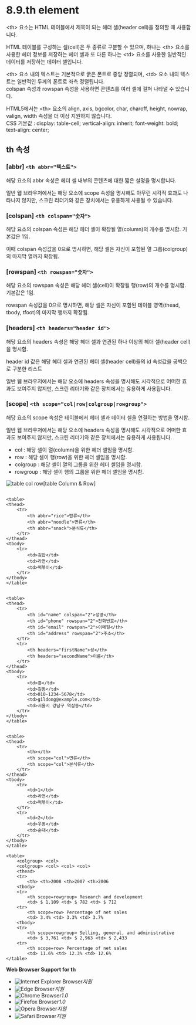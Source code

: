 # 8.9.th element

&lt;th&gt; 요소는 HTML 테이블에서 제목이 되는 헤더 셀\(header cell\)을 정의할 때 사용합니다.  
  
HTML 테이블를 구성하는 셀\(cell\)은 두 종류로 구분할 수 있으며, 하나는 &lt;th&gt; 요소를 사용한 헤더 정보를 저장하는 헤더 셀과 또 다른 하나는 &lt;td&gt; 요소를 사용한 일반적인 데이터를 저장하는 데이터 셀입니다.  
  
&lt;th&gt; 요소 내의 텍스트는 기본적으로 굵은 폰트로 중앙 정렬되며, &lt;td&gt; 요소 내의 텍스트는 일반적인 두께의 폰트로 좌측 정렬됩니다.  
colspan 속성과 rowspan 속성을 사용하면 콘텐츠를 여러 셀에 걸쳐 나타낼 수 있습니다.  
  
HTML5에서는 &lt;th&gt; 요소의 align, axis, bgcolor, char, charoff, height, nowrap, valign, width 속성을 더 이상 지원하지 않습니다.  
CSS 기본값 : display: table-cell; vertical-align: inherit; font-weight: bold; text-align: center;

## **th 속성**

### \[abbr\] `<th abbr="텍스트">`

해당 요소의 abbr 속성은 헤더 셀 내부의 콘텐츠에 대한 짧은 설명을 명시합니다.

일반 웹 브라우저에서는 해당 요소에 scope 속성을 명시해도 아무런 시각적 효과도 나타나지 않지만, 스크린 리더기와 같은 장치에서는 유용하게 사용될 수 있습니다.

### \[colspan\] `<th colspan="숫자">`

해당 요소의 colspan 속성은 해당 헤더 셀이 확장될 열\(column\)의 개수를 명시함. 기본값은 1임.

이때 colspan 속성값을 0으로 명시하면, 해당 셀은 자신이 포함된 열 그룹\(colgroup\)의 마지막 열까지 확장됨.

### \[rowspan\] `<th rowspan="숫자">`

해당 요소의 rowspan 속성은 해당 헤더 셀\(cell\)이 확장될 행\(row\)의 개수를 명시함. 기본값은 1임.

rowspan 속성값을 0으로 명시하면, 해당 셀은 자신이 포함된 테이블 영역\(thead, tbody, tfoot\)의 마지막 행까지 확장됨.

### \[headers\] `<th headers="header id">`

해당 요소의 headers 속성은 해당 헤더 셀과 연관된 하나 이상의 헤더 셀\(header cell\)을 명시함.

header id 값은 해당 헤더 셀과 연관된 헤더 셀\(header cell\)들의 id 속성값을 공백으로 구분한 리스트

일반 웹 브라우저에서는 해당 요소에 headers 속성을 명시해도 시각적으로 어떠한 효과도 보여주지 않지만, 스크린 리더기와 같은 장치에서는 유용하게 사용됩니다.

### \[scope\] `<th scope="col|row|colgroup|rowgroup">`

해당 요소의 scope 속성은 테이블에서 헤더 셀과 데이터 셀을 연결하는 방법을 명시함.

일반 웹 브라우저에서는 해당 요소에 headers 속성을 명시해도 시각적으로 어떠한 효과도 보여주지 않지만, 스크린 리더기와 같은 장치에서는 유용하게 사용됩니다.

* col : 해당 셀이 열\(column\)을 위한 헤더 셀임을 명시함.
* row : 해당 셀이 행\(row\)을 위한 헤더 셀임을 명시함.
* colgroup : 해당 셀이 열의 그룹을 위한 헤더 셀임을 명시함.
* rowgroup : 해당 셀이 행의 그룹을 위한 헤더 셀임을 명시함.

![table col row](images/html/img_table_rowcol.png)\[table Column & Row\]

```text

<table>
<thead>
	<tr>
		<th abbr="rice">밥류</th>
		<th abbr="noodle">면류</th>
		<th abbr="snack">분식류</th>
	</tr>
</thead>
<tbody>
	<tr>
		<td>김밥</td>
		<td>라면</td>
		<td>떡볶이</td>
	</tr>
</tbody>
</table>


<table>
<thead>
	<tr>
		<th id="name" colspan="2">성명</th>
		<th id="phone" rowspan="2">전화번호</th>
		<th id="email" rowspan="2">이메일</th>
		<th id="address" rowspan="2">주소</th>
	</tr>
	<tr>
		<th headers="firstName">성</th>
		<th headers="secondName">이름</th>
	</tr>
</thead>
<tbody>
	<tr>
		<td>홍</td>
		<td>길동</td>
		<td>010-1234-5678</td>
		<td>gildong@example.com</td>
		<td>서울시 강남구 역삼동</td>
	</tr>
</tbody>
</table>


<table>
<thead>
	<tr>
		<th></th>
		<th scope="col">면류</th>
		<th scope="col">분식류</th>
	</tr>
</thead>
<tbody>
	<tr>
		<td>1</td>
		<td>라면</td>
		<td>떡볶이</td>
	</tr>
	<tr>
		<td>2</td>
		<td>우동</td>
		<td>순대</td>
	</tr>
</tbody>
</table>

<table>
	<colgroup> <col>
	<colgroup> <col> <col> <col>
	<thead>
	<tr> 
		<th> <th>2008 <th>2007 <th>2006
	<tbody>
	<tr> 
		<th scope=rowgroup> Research and development
		<td> $ 1,109 <td> $ 782 <td> $ 712
	<tr> 
		<th scope=row> Percentage of net sales
		<td> 3.4% <td> 3.3% <td> 3.7%
	<tbody>
	<tr> 
		<th scope=rowgroup> Selling, general, and administrative
		<td> $ 3,761 <td> $ 2,963 <td> $ 2,433
	<tr> 
		<th scope=row> Percentage of net sales
		<td> 11.6% <td> 12.3% <td> 12.6%
</table>
```

**Web Browser Support for th**

* ![Internet Explorer Browser](images/icon/ico_ie-true.png)_지원_
* ![Edge Browser](images/icon/ico_edge-true.png)_지원_
* ![Chrome Browser](images/icon/ico_chrome-true.png)_1.0_
* ![Firefox Browser](images/icon/ico_firefox-true.png)_1.0_
* ![Opera Browser](images/icon/ico_opera-true.png)_지원_
* ![Safari Browser](images/icon/ico_safari-true.png)_지원_

